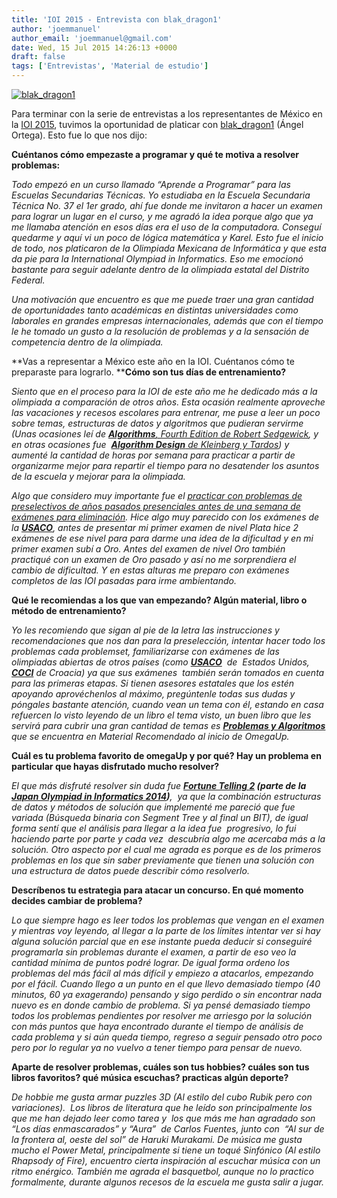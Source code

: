 ```yaml
---
title: 'IOI 2015 - Entrevista con blak_dragon1'
author: 'joemmanuel'
author_email: 'joemmanuel@gmail.com'
date: Wed, 15 Jul 2015 14:26:13 +0000
draft: false
tags: ['Entrevistas', 'Material de estudio']
---
```


[![blak_dragon1](/images/entrevistaIOI.jpg)](https://omegaup.com/profile/blak_dragon1)

Para terminar con la serie de entrevistas a los representantes de México en la [IOI 2015](http://ioi2015.kz/index), tuvimos la oportunidad de platicar con [blak\_dragon1](https://omegaup.com/profile/blak_dragon1) (Ángel Ortega). Esto fue lo que nos dijo:

**Cuéntanos cómo empezaste a programar y qué te motiva a resolver problemas:**

_Todo empezó en un curso llamado “Aprende a Programar” para las Escuelas Secundarias Técnicas. Yo estudiaba en la Escuela Secundaria Técnica No. 37 el 1er grado, ahí fue donde me invitaron a hacer un examen para lograr un lugar en el curso, y me agradó la idea porque algo que ya me llamaba atención en esos días era el uso de la computadora. Conseguí quedarme y aquí vi un poco de lógica matemática y Karel. Esto fue el inicio de todo, nos platicaron de la Olimpiada Mexicana de Informática y que esta da pie para la International Olympiad in Informatics. Eso me emocionó bastante para seguir adelante dentro de la olimpiada estatal del Distrito Federal._

_Una motivación que encuentro es que me puede traer una gran cantidad de oportunidades tanto académicas en distintas universidades como laborales en grandes empresas internacionales, además que con el tiempo le he tomado un gusto a la resolución de problemas y a la sensación de competencia dentro de la olimpiada._

**Vas a representar a México este año en la IOI. Cuéntanos cómo te preparaste para lograrlo. ****Cómo son tus días de entrenamiento?**

_Siento que en el proceso para la IOI de este año me he dedicado más a la olimpiada a comparación de otros años. Esta ocasión realmente aproveche las vacaciones y recesos escolares para entrenar, me puse a leer un poco sobre temas, estructuras de datos y algoritmos que pudieran servirme (Unas ocasiones leí de [**Algorithms**, Fourth Edition de Robert Sedgewick](http://www.amazon.com/Algorithms-4th-Robert-Sedgewick/dp/032157351X/ref=sr_1_1?s=books&ie=UTF8&qid=1436888063&sr=1-1&keywords=algorithms+sedgewick&pebp=1436888065498&perid=0P2WGZK86N1VW3DNCF81), y en otras ocasiones fue  [**Algorithm Design** de Kleinberg y Tardos](http://www.amazon.com/Algorithm-Design-Jon-Kleinberg/dp/0321295358/ref=sr_1_1?s=books&ie=UTF8&qid=1436888091&sr=1-1&keywords=algorithm+design+kleinberg&pebp=1436888104331&perid=0ZZ1PRCAJ3WCJF4F6ZXM)) y aumenté la cantidad de horas por semana para practicar a partir de organizarme mejor para repartir el tiempo para no desatender los asuntos de la escuela y mejorar para la olimpiada._

_Algo que considero muy importante fue el [practicar con problemas de preselectivos de años pasados presenciales antes de una semana de exámenes para eliminación](http://blog.omegaup.com/2015/06/el-camino-de-mexico-rumbo-a-la-ioi-2015/). Hice algo muy parecido con los exámenes de la **[USACO](http://usaco.org/)**, antes de presentar mi primer examen de nivel Plata hice 2 exámenes de ese nivel para para darme una idea de la dificultad y en mi primer examen subí a Oro. Antes del examen de nivel Oro también practiqué con un examen de Oro pasado y así no me sorprendiera el cambio de dificultad. Y en estas alturas me preparo con exámenes completos de las IOI pasadas para irme ambientando._

**Qué le recomiendas a los que van empezando? Algún material, libro o método de entrenamiento?**

_Yo les recomiendo que sigan al pie de la letra las instrucciones y recomendaciones que nos dan para la preselección, intentar hacer todo los problemas cada problemset, familiarizarse con exámenes de las olimpiadas abiertas de otros países (como **[USACO](http://usaco.org/)**  de  Estados Unidos, **[COCI](http://hsin.hr/coci/)** de Croacia) ya que sus exámenes  también serán tomados en cuenta para las primeras etapas. Si tienen asesores estatales que los estén apoyando aprovéchenlos al máximo, pregúntenle todas sus dudas y póngales bastante atención, cuando vean un tema con él, estando en casa refuercen lo visto leyendo de un libro el tema visto, un buen libro que les servirá para cubrir una gran cantidad de temas es **[Problemas y Algoritmos](https://omegaup.com/img/libropre3.pdf)** que se encuentra en Material Recomendado al inicio de OmegaUp._

**Cuál es tu problema favorito de omegaUp y por qué? Hay un problema en particular que hayas disfrutado mucho resolver?**

_El que más disfruté resolver sin duda fue **[Fortune Telling 2](https://omegaup.com/arena/problem/Fortune-Telling-2) (parte de la [Japan Olympiad in Informatics 2014](https://omegaup.com/arena/JOI2014DAY1))**,  ya que la combinación estructuras de datos y métodos de solución que implementé me pareció que fue variada (Búsqueda binaria con Segment Tree y al final un BIT), de igual forma sentí que el análisis para llegar a la idea fue  progresivo, lo fui haciendo parte por parte y cada vez  descubría algo me acercaba más a la solución. Otro aspecto por el cual me agrada es porque es de los primeros problemas en los que sin saber previamente que tienen una solución con una estructura de datos puede describir cómo resolverlo._

**Descríbenos tu estrategia para atacar un concurso. En qué momento decides cambiar de problema?**

_Lo que siempre hago es leer todos los problemas que vengan en el examen y mientras voy leyendo, al llegar a la parte de los límites intentar ver si hay alguna solución parcial que en ese instante pueda deducir si conseguiré programarla sin problemas durante el examen, a partir de eso veo la cantidad mínima de puntos podré lograr. De igual forma ordeno los problemas del más fácil al más difícil y empiezo a atacarlos, empezando por el fácil. Cuando llego a un punto en el que llevo demasiado tiempo (40 minutos, 60 ya exagerando) pensando y sigo perdido o sin encontrar nada nuevo es en donde cambio de problema. Si ya pensé demasiado tiempo todos los problemas pendientes por resolver me arriesgo por la solución con más puntos que haya encontrado durante el tiempo de análisis de cada problema y si aún queda tiempo, regreso a seguir pensado otro poco pero por lo regular ya no vuelvo a tener tiempo para pensar de nuevo._

**Aparte de resolver problemas, cuáles son tus hobbies? cuáles son tus libros favoritos? qué música escuchas? practicas algún deporte?**

_De hobbie me gusta armar puzzles 3D (Al estilo del cubo Rubik pero con variaciones).  Los libros de literatura que he leído son principalmente los que me han dejado leer como tarea y  los que más me han agradado son “Los días enmascarados” y “Aura”  de Carlos Fuentes, junto con  “Al sur de la frontera al, oeste del sol” de Haruki Murakami. De música me gusta mucho el Power Metal, principalmente si tiene un toqué Sinfónico (Al estilo Rhapsody of Fire), encuentro cierta inspiración al escuchar música con un ritmo enérgico. También me agrada el basquetbol, aunque no lo practico formalmente, durante algunos recesos de la escuela me gusta salir a jugar._